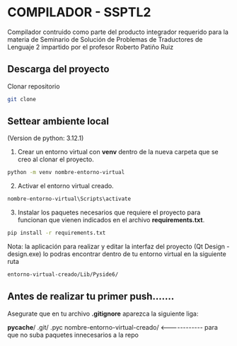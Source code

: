 # COMPILADOR - SSPTL2

Compilador contruido como parte del producto integrador requerido para la materia de Seminario de Solución de Problemas de Traductores de Lenguaje 2 impartido por el profesor Roberto Patiño Ruiz

## Descarga del proyecto

Clonar  repositorio

```bash
git clone
```

## Settear ambiente local
(Version de python: 3.12.1)

1. Crear un entorno virtual con **venv** dentro de la nueva carpeta que se creo al clonar el proyecto.

```bash
python -m venv nombre-entorno-virtual
```

2. Activar el entorno virtual creado.
```bash
nombre-entorno-virtual\Scripts\activate
```

3. Instalar los paquetes necesarios que requiere el proyecto para funcionan que vienen indicados en el archivo **requirements.txt**.
```bash
pip install -r requirements.txt
```

Nota: la aplicación para realizar y editar la interfaz del proyecto (Qt Design - design.exe) lo podras encontrar dentro de tu entorno virtual en la siguiente ruta
```bash
entorno-virtual-creado/Lib/Pyside6/
```

## Antes de realizar tu primer push.......
Asegurate que en tu archivo **.gitignore** aparezca la siguiente liga:

__pycache__/
.git/
.pyc
nombre-entorno-virtual-creado/  <------------ para que no suba paquetes innecesarios a la repo
